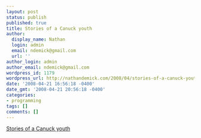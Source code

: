 ```yaml
---
layout: post
status: publish
published: true
title: Stories of a Canuck youth
author:
  display_name: Nathan
  login: admin
  email: ndemick@gmail.com
  url: ''
author_login: admin
author_email: ndemick@gmail.com
wordpress_id: 1179
wordpress_url: http://nathandemick.com/2008/04/stories-of-a-canuck-youth/
date: '2008-04-21 16:56:18 -0400'
date_gmt: '2008-04-21 20:56:18 -0400'
categories:
- programming
tags: []
comments: []
---
```

<p><a href='http://www.storylog.com/time-for-some-stories/'>Stories of a Canuck youth</a></p>
